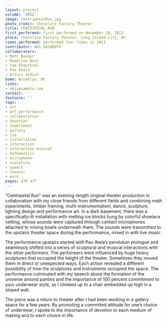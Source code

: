 ```yaml
---
layout: project
volume: '2012'
image: CentripetalRun.jpg
photo_credit: Chocolate Factory Theater
title: CENTRIPETAL RUN
first_performed: first performed on November 28, 2012
place: Chocolate Factory Theater, Long Island City, NY
times_performed: performed four times in 2012
contributor: AKI SASAMOTO
collaborators:
- Matt Bauder
- Madeline Best
- Sam Ekqurtzel
- Pau Atela
- Arturo Vidich
home: Brooklyn, NY
links:
- akisasamoto.com
contact: ''
footnote: ''
tags:
- art
- art performance
- collaboration
- devotion
- experiment
- gallery
- ice
- installation
- interaction
- interaction musical
- mathematics
- microphone
- sculpture
- speech
- theater
- work
pages: 476-477
---
```


“Centripetal Run” was an evening-length original theater production in collaboration with my close friends from different fields and combining math experiments, timber framing, multi-instrumentalism, dance, sculpture, lighting design and performance art. In a dark basement, there was a specifically-lit installation with melting ice blocks hung by colorful shoelace netting, whose sounds were captured through contact microphones attached to mixing bowls underneath them. The sounds were transmitted to the upstairs theater space during the performance, mixed in with live music.

The performance upstairs started with Pau Atela’s pendulum prologue and seamlessly shifted into a series of sculptural and musical interactions with the other performers. The performers were influenced by huge heavy sculptures that occupied the height of the theater. Sometimes they moved them in direct or unexpected ways. Each action revealed a different possibility of how the sculptures and instruments occupied the space. The performance culminated with my speech about the formation of the universe around panties and the importance of 100 percent commitment to your underwear style, as I climbed up to a chair embedded up high in a sloped wall.

The piece was a return to theater after I had been working in a gallery space for a few years. By promoting a committed attitude for one’s choice of underwear, I spoke to the importance of devotion to each medium of making and to each choice in life.
